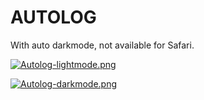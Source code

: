 # AUTOLOG

With auto darkmode, not available for Safari.

[![Autolog-lightmode.png](https://i.postimg.cc/KcpNzwDp/Autolog-lightmode.png)](https://postimg.cc/7b77tBcS)


[![Autolog-darkmode.png](https://i.postimg.cc/026CJntk/Autolog-darkmode.png)](https://postimg.cc/kBmS0Q3z)